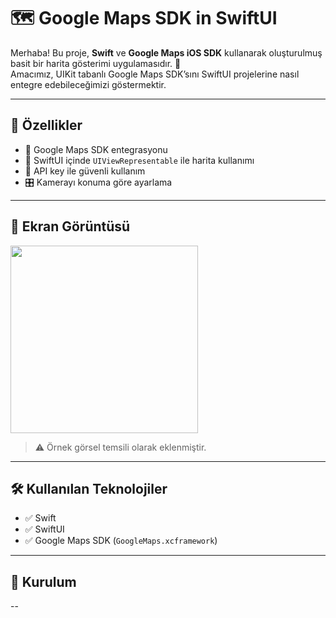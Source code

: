 # 🗺️ Google Maps SDK in SwiftUI

Merhaba! Bu proje, **Swift** ve **Google Maps iOS SDK** kullanarak oluşturulmuş basit bir harita gösterimi uygulamasıdır. 🎯  
Amacımız, UIKit tabanlı Google Maps SDK’sını SwiftUI projelerine nasıl entegre edebileceğimizi göstermektir.

---

## 🚀 Özellikler

- 📍 Google Maps SDK entegrasyonu
- 🎨 SwiftUI içinde `UIViewRepresentable` ile harita kullanımı
- 🔐 API key ile güvenli kullanım
- 🎛️ Kamerayı konuma göre ayarlama

---

## 📸 Ekran Görüntüsü

<img src="https://developers.google.com/maps/documentation/ios-sdk/images/map_default.png" width="300"/>

> ⚠️ Örnek görsel temsili olarak eklenmiştir.

---

## 🛠️ Kullanılan Teknolojiler

- ✅ Swift
- ✅ SwiftUI
- ✅ Google Maps SDK (`GoogleMaps.xcframework`)


---

## 🧩 Kurulum
--
